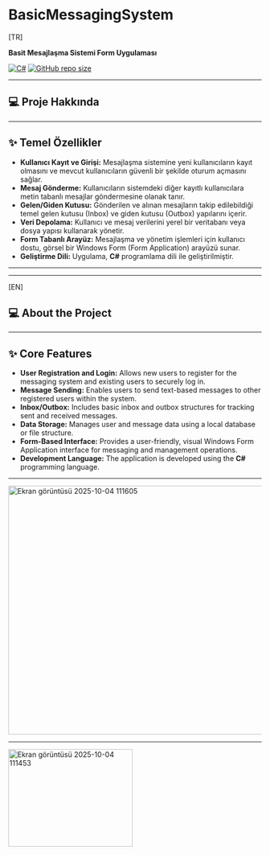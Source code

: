 # BasicMessagingSystem

[TR]

**Basit Mesajlaşma Sistemi Form Uygulaması**

[![C#](https://img.shields.io/badge/Language-C%23-blue.svg)](https://docs.microsoft.com/en-us/dotnet/csharp/)
[![GitHub repo size](https://img.shields.io/github/repo-size/abdullahhaktan/BasicMessagingSystem)](https://github.com/abdullahhaktan/BasicMessagingSystem)

---

## 💻 Proje Hakkında

---

## ✨ Temel Özellikler

* **Kullanıcı Kayıt ve Girişi:** Mesajlaşma sistemine yeni kullanıcıların kayıt olmasını ve mevcut kullanıcıların güvenli bir şekilde oturum açmasını sağlar.
* **Mesaj Gönderme:** Kullanıcıların sistemdeki diğer kayıtlı kullanıcılara metin tabanlı mesajlar göndermesine olanak tanır.
* **Gelen/Giden Kutusu:** Gönderilen ve alınan mesajların takip edilebildiği temel gelen kutusu (Inbox) ve giden kutusu (Outbox) yapılarını içerir.
* **Veri Depolama:** Kullanıcı ve mesaj verilerini yerel bir veritabanı veya dosya yapısı kullanarak yönetir.
* **Form Tabanlı Arayüz:** Mesajlaşma ve yönetim işlemleri için kullanıcı dostu, görsel bir Windows Form (Form Application) arayüzü sunar.
* **Geliştirme Dili:** Uygulama, **C#** programlama dili ile geliştirilmiştir.

---
---

[EN]

## 💻 About the Project

---

## ✨ Core Features

* **User Registration and Login:** Allows new users to register for the messaging system and existing users to securely log in.
* **Message Sending:** Enables users to send text-based messages to other registered users within the system.
* **Inbox/Outbox:** Includes basic inbox and outbox structures for tracking sent and received messages.
* **Data Storage:** Manages user and message data using a local database or file structure.
* **Form-Based Interface:** Provides a user-friendly, visual Windows Form Application interface for messaging and management operations.
* **Development Language:** The application is developed using the **C#** programming language.

---
<img width="947" height="495" alt="Ekran görüntüsü 2025-10-04 111605" src="https://github.com/user-attachments/assets/49b8e0c3-2160-4664-b53c-a32cc9eb1405" />

---

<img width="247" height="194" alt="Ekran görüntüsü 2025-10-04 111453" src="https://github.com/user-attachments/assets/114bfa26-ad30-4619-9310-7f1248b92bd6" />
